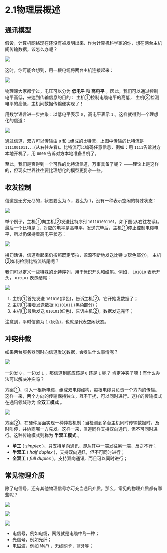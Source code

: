 # 2.1物理层概述

## 通讯模型

假设，计算机网络现在还没有被发明出来，作为计算机科学家的你，想在两台主机间传输数据，该怎么办呢？

![](assets/network-asset-697a2f1f97f5f09cff4390c5b5458241-20241221170056-8s7od5k.png)​

这时，你可能会想到，用一根电缆将两台主机连接起来：

![](assets/network-asset-90c371e185fc7cdde7718d2059e7789e-20241221170056-r80j141.png)​

物理课大家都学过，电压可以分为 **低电平** 和 **高电平** 。因此，我们可以通过控制电平高低，来达到传输信息的目的： 主机①控制电缆电平的高低， 主机②检测电平的高低，主机间数据传输便实现了！

用数学语言进一步抽象：以低电平表示 `0`​ ，高电平表示 `1`​ 。这样就得到一个理想化的信道：

![](assets/network-asset-d71dd0e923f90b89a12a52ec9175ab13-20241221170056-hruprbj.png)​

通过信道，双方可以传输由 `0`​ 和 `1`​ 组成的比特流，上图中传输的比特流是 `1111001011...`​ (从右往左看)。比特流可以编码任意信息，例如：用 `1111`​ 告诉对方本地开机了，用 `0000`​ 告诉对方本地准备关机了。

至此，我们是否得到一个可靠的比特流信道，万事具备了呢？ ——理论上是这样的，但现实世界往往要比理想化的模型更复杂一些。

## 收发控制

信道是无穷无尽的，状态要么为 `0`​ ，要么为 `1`​ ，没有一种表示空闲的特殊状态：

![](assets/network-asset-d6c74b673061c40213359d6a23ceca9e-20241221170056-d8bbm7o.png)​

举个例子，主机①向主机②发送比特序列 `101101001101`​ ，如下图(从右往左读)。最后一个比特是 `1`​ ，对应的电平是高电平。发送完毕后，主机①停止控制电缆电平，所以仍保持着高电平状态：

![](assets/network-asset-5f079a530b5c6f66edbaf852f4ed2282-20241221170056-drjdxdn.png)​

换句话讲，信道看起来仍按照既定节拍，源源不断地发送比特 `1`​ (灰色部分)， 主机②如何检测比特流结尾呢？

我们可以定义一些特殊的比特序列，用于标识开头和结尾。例如， `101010`​ 表示开头， `010101`​ 表示结尾：

![](assets/network-asset-03c3666309ff8b7eba10760d905dd3cb-20241221170056-uk1u1o0.png)​

1. 主机①首先发送 `101010`​ (绿色)，告诉主机②，它开始发数据了；
2. 主机①接着发送数据 `01101011`​ (黑色部分)；
3. 主机①最后发送 `010101`​ (红色)，告诉主机②，数据发送完毕；

注意到，平时信道为 `1`​ (灰色)，也就是代表空闲状态。

## 冲突仲裁

如果两台服务器同时向信道发送数据，会发生什么事情呢？

![](assets/network-asset-ee43f5874df9b984fa4b7280280c6778-20241221170056-fkiv8ed.png)​

一边发 `0`​ ，一边发 `1`​ ，那信道到底应该是 `0`​ 还是 `1`​ 呢？ 肯定冲突了嘛！有什么办法可以解决冲突吗？

方案①，引入一根新电缆，组成双电缆结构，每根电缆只负责一个方向的传输。这样一来，两个方向的传输保持独立，互不干扰，可以同时进行。这样的传输模式在通讯领域称为 **全双工模式** 。

![](assets/network-asset-d9a3d422689028b0ad61aed1c9547e5b-20241221170056-f47bp1h.png)​

方案②，在硬件层面实现一种仲裁机制：当检测到多台主机同时传输数据时，及时叫停，并协商哪一方先发。这样一来，信道同样支持双向通讯，但不可同时进行。这种传输模式则称为 **半双工模式** 。

- **单工** ( *simplex* )，只支持单向通讯，即从其中一端发往另一端，反之不行；
- **半双工** ( *half duplex* )，支持双向通讯，但不可同时进行；
- **全双工** ( *full duplex* )，支持双向通讯，而且可以同时进行；

## 常见物理介质

除了电信号，还有其他物理信号亦可充当通讯介质。那么，常见的物理介质都有哪些呢？

![](assets/network-asset-7060d633514ce969d82241505c19c980-20241221170056-x7lvo2b.jpg)

![](assets/network-asset-e864b3af54f8024f9f4d9b4ea882038c-20241221170056-ybwonou.jpeg)

![](assets/network-asset-aa843c5483a56afcfcebe65252ef3dd0-20241221170056-4snjk5g.webp)

- 电信号，例如电缆，网线就是电缆中的一种；
- 光信号，例如光纤；
- 电磁波，例如 *WiFi* ，无线网卡，蓝牙等；
